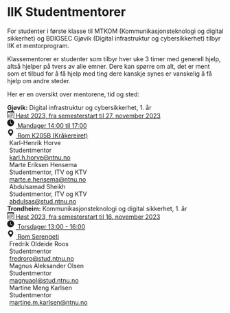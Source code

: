 # IIK Studentmentorer

For studenter i første klasse til MTKOM (Kommunikasjonsteknologi og digital sikkerhet) og BDIGSEC Gjøvik (Digital infrastruktur og cybersikkerhet) tilbyr IIK et mentorprogram. 

Klassementorer er studenter som tilbyr hver uke 3 timer med generell hjelp, altså hjelper på tvers av alle emner. Dere kan spørre om alt, det er ment som et tilbud for å få hjelp med ting dere kanskje synes er vanskelig å få hjelp om andre steder.

Her er en oversikt over mentorene, tid og sted:



<div class="list-group mb-5" style="max-width: 620px;">
  <div class="list-group-item fs-5"><b>Gjøvik:</b> Digital infrastruktur og cybersikkerhet, 1. år</div>
  <div class="list-group-item">
  <a href="#" class="text-decoration-none">
	<svg xmlns="http://www.w3.org/2000/svg" width="16" height="16" fill="currentColor" class="bi bi-calendar3" viewBox="0 0 16 16">
	  <path d="M14 0H2a2 2 0 0 0-2 2v12a2 2 0 0 0 2 2h12a2 2 0 0 0 2-2V2a2 2 0 0 0-2-2zM1 3.857C1 3.384 1.448 3 2 3h12c.552 0 1 .384 1 .857v10.286c0 .473-.448.857-1 .857H2c-.552 0-1-.384-1-.857V3.857z"/>
	  <path d="M6.5 7a1 1 0 1 0 0-2 1 1 0 0 0 0 2zm3 0a1 1 0 1 0 0-2 1 1 0 0 0 0 2zm3 0a1 1 0 1 0 0-2 1 1 0 0 0 0 2zm-9 3a1 1 0 1 0 0-2 1 1 0 0 0 0 2zm3 0a1 1 0 1 0 0-2 1 1 0 0 0 0 2zm3 0a1 1 0 1 0 0-2 1 1 0 0 0 0 2zm3 0a1 1 0 1 0 0-2 1 1 0 0 0 0 2zm-9 3a1 1 0 1 0 0-2 1 1 0 0 0 0 2zm3 0a1 1 0 1 0 0-2 1 1 0 0 0 0 2zm3 0a1 1 0 1 0 0-2 1 1 0 0 0 0 2z"/>
	</svg> Høst 2023, fra semesterstart til 27. november 2023
  </a>
</div>
  <div class="list-group-item">
	<a href="#" class="text-decoration-none">
	  <svg xmlns="http://www.w3.org/2000/svg" width="20" height="20" fill="currentColor" class="bi bi-clock-fill" viewBox="0 0 20 20">
	<path d="M16 8A8 8 0 1 1 0 8a8 8 0 0 1 16 0zM8 3.5a.5.5 0 0 0-1 0V9a.5.5 0 0 0 .252.434l3.5 2a.5.5 0 0 0 .496-.868L8 8.71V3.5z"></path>
	</svg> Mandager 14:00 til 17:00
	</a>
  </div>
  <div class="list-group-item">
	  <a href="https://link.mazemap.com/G2BfQZK0" class="text-decoration-none">
		<svg xmlns="http://www.w3.org/2000/svg" width="20" height="20" fill="currentColor" class="bi bi-geo-alt-fill" viewBox="0 0 20 20">
		  <path d="M8 16s6-5.686 6-10A6 6 0 0 0 2 6c0 4.314 6 10 6 10zm0-7a3 3 0 1 1 0-6 3 3 0 0 1 0 6z"></path>
		  </svg> Rom K205B (Kråkereiret)
	  </a>
  </div>
  <div class="card person-card list-group-item" style="border-radius:0px">
	<div class="row g-0">
		<div class="col-md-2">
		</div>
		<div class="col-md-10">
			<div class="card-body" style="padding: 0px 0px 0px 5px">
				<div class="person-card-name">Karl-Henrik Horve</div>
				<div class="person-card-detail">Studentmentor</div>
				<a class="person-card-email stretched-link" href="mailto:karl.h.horve@ntnu.no">karl.h.horve@ntnu.no</a>
			</div>
		</div>
	</div>
  </div>
<div class="list-group-item card person-card " style="border-top-left-radius: 0px; border-top-right-radius: 0px;">
  <div class="row g-0">
	  <div class="col-md-2">
	  </div>
	  <div class="col-md-10">
		  <div class="card-body" style="padding: 0px 0px 0px 5px">
			  <div class="person-card-name">Marte Eriksen Hensema</div>
			  <div class="person-card-detail">Studentmentor, ITV og KTV</div>
			  <a class="person-card-email stretched-link" href="mailto:marte.e.hensema@ntnu.no">marte.e.hensema@ntnu.no</a>
		  </div>
	  </div>
  </div>
</div>	
<div class="list-group-item card person-card " style="border-top-left-radius: 0px; border-top-right-radius: 0px;">
  <div class="row g-0">
	  <div class="col-md-2">
	  </div>
	  <div class="col-md-10">
		  <div class="card-body" style="padding: 0px 0px 0px 5px">
			  <div class="person-card-name">Abdulsamad Sheikh</div>
			  <div class="person-card-detail">Studentmentor, ITV og KTV</div>
			  <a class="person-card-email stretched-link" href="mailto:abdulsas@stud.ntnu.no">abdulsas@stud.ntnu.no</a>
		  </div>
	  </div>
  </div>
</div>
</div>



<div class="list-group" style="max-width: 620px;">
  <div class="list-group-item fs-5"><b>Trondheim:</b> Kommunikasjonsteknologi og digital sikkerhet, 1. år</div>
  <div class="list-group-item">
	<a href="#" class="text-decoration-none">
	  <svg xmlns="http://www.w3.org/2000/svg" width="16" height="16" fill="currentColor" class="bi bi-calendar3" viewBox="0 0 16 16">
		<path d="M14 0H2a2 2 0 0 0-2 2v12a2 2 0 0 0 2 2h12a2 2 0 0 0 2-2V2a2 2 0 0 0-2-2zM1 3.857C1 3.384 1.448 3 2 3h12c.552 0 1 .384 1 .857v10.286c0 .473-.448.857-1 .857H2c-.552 0-1-.384-1-.857V3.857z"/>
		<path d="M6.5 7a1 1 0 1 0 0-2 1 1 0 0 0 0 2zm3 0a1 1 0 1 0 0-2 1 1 0 0 0 0 2zm3 0a1 1 0 1 0 0-2 1 1 0 0 0 0 2zm-9 3a1 1 0 1 0 0-2 1 1 0 0 0 0 2zm3 0a1 1 0 1 0 0-2 1 1 0 0 0 0 2zm3 0a1 1 0 1 0 0-2 1 1 0 0 0 0 2zm3 0a1 1 0 1 0 0-2 1 1 0 0 0 0 2zm-9 3a1 1 0 1 0 0-2 1 1 0 0 0 0 2zm3 0a1 1 0 1 0 0-2 1 1 0 0 0 0 2zm3 0a1 1 0 1 0 0-2 1 1 0 0 0 0 2z"/>
	  </svg> Høst 2023, fra semesterstart til 16. november 2023
	</a>
  </div>
  <div class="list-group-item">
	<a href="#" class="text-decoration-none">
	  <svg xmlns="http://www.w3.org/2000/svg" width="20" height="20" fill="currentColor" class="bi bi-clock-fill" viewBox="0 0 20 20">
	<path d="M16 8A8 8 0 1 1 0 8a8 8 0 0 1 16 0zM8 3.5a.5.5 0 0 0-1 0V9a.5.5 0 0 0 .252.434l3.5 2a.5.5 0 0 0 .496-.868L8 8.71V3.5z"></path>
	</svg> Torsdager 13:00 - 16:00
	</a>
  </div>
  <div class="list-group-item">
	  <a href="[https://link.mazemap.com/Q3GRVxL5](https://link.mazemap.com/WOoIENcs)" class="text-decoration-none">
		<svg xmlns="http://www.w3.org/2000/svg" width="20" height="20" fill="currentColor" class="bi bi-geo-alt-fill" viewBox="0 0 20 20">
		  <path d="M8 16s6-5.686 6-10A6 6 0 0 0 2 6c0 4.314 6 10 6 10zm0-7a3 3 0 1 1 0-6 3 3 0 0 1 0 6z"></path>
		  </svg> Rom Serengeti
	  </a>
  </div>
  <div class="card person-card list-group-item" style="border-radius:0px">
	<div class="row g-0">
		<div class="col-md-2">
		</div>
		<div class="col-md-10">
			<div class="card-body" style="padding: 0px 0px 0px 5px">
				<div class="person-card-name">Fredrik Oldeide Roos</div>
				<div class="person-card-detail">Studentmentor</div>
				<a class="person-card-email stretched-link" href="mailto:fredroro@stud.ntnu.no">fredroro@stud.ntnu.no</a>
			</div>
		</div>
	</div>
  </div>
<div class="list-group-item card person-card " style="border-radius: 0px;">
  <div class="row g-0">
	  <div class="col-md-2">
	  </div>
	  <div class="col-md-10">
		  <div class="card-body" style="padding: 0px 0px 0px 5px">
			  <div class="person-card-name">Magnus Aleksander Olsen</div>
			  <div class="person-card-detail">Studentmentor</div>
			  <a class="person-card-email stretched-link" href="mailto:magnuaol@stud.ntnu.no">magnuaol@stud.ntnu.no</a>
		  </div>
	  </div>
  </div>
</div>
<div class="list-group-item card person-card " style="border-top-left-radius: 0px; border-top-right-radius: 0px;">
  <div class="row g-0">
	  <div class="col-md-2">
	  </div>
	  <div class="col-md-10">
		  <div class="card-body" style="padding: 0px 0px 0px 5px">
			  <div class="person-card-name">Martine Meng Karlsen</div>
			  <div class="person-card-detail">Studentmentor</div>
			  <a class="person-card-email stretched-link" href="mailto:martine.m.karlsen@ntnu.no">martine.m.karlsen@ntnu.no</a>
		  </div>
	  </div>
  </div>
</div>
</div>

